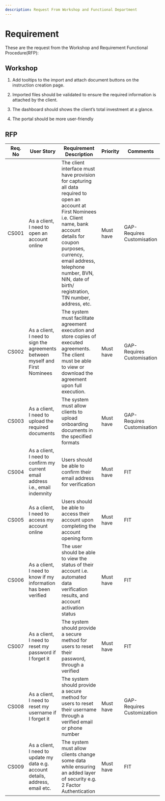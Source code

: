 ```yaml
---
description: Request From Workshop and Functional Department
---
```


# Requirement

These are the request from the Workshop and Requirement Functional Procedure(RFP):

## Workshop

1. Add tooltips to the import and attach document buttons on the instruction creation page.

2. Imported files should be validated to ensure the required information is attached by the client.

3. The dashboard should shows the client’s total investment at a glance.

4. The portal should be more user-friendly

## RFP

| Req. No | User Story                                                                      | Requirement Description                                                                                                                                                                                                                                                               | Priority  | Comments                    |
| ------- | ------------------------------------------------------------------------------- | ------------------------------------------------------------------------------------------------------------------------------------------------------------------------------------------------------------------------------------------------------------------------------------- | --------- | --------------------------- |
| CS001   | As a client, I need to open an account online                                   | The client interface must have provision for capturing all data required to open an account at First Nominees i.e. Client name, bank account details for coupon purposes, currency, email address, telephone number, BVN, NIN, date of birth/ registration, TIN number, address, etc. | Must have | GAP- Requires Customisation |
| CS002   | As a client, I need to sign the agreements between myself and First Nominees    | The system must facilitate agreement execution and store copies of executed agreements. The client must be able to view or download the agreement upon full execution.                                                                                                                | Must have | GAP- Requires Customisation |
| CS003   | As a client, I need to upload the required documents                            | The system must allow clients to upload onboarding documents in the specified formats                                                                                                                                                                                                 | Must have | GAP- Requires Customisation |
| CS004   | As a client, I need to confirm my current email address i.e., email indemnity   | Users should be able to confirm their email address for verification                                                                                                                                                                                                                  | Must have | FIT                         |
| CS005   | As a client, I need to access my account online                                 | Users should be able to access their account upon completing the account opening form                                                                                                                                                                                                 | Must have | FIT                         |
| CS006   | As a client, I need to know if my information has been verified                 | The user should be able to view the status of their account i.e. automated data verification results, and account activation status                                                                                                                                                   | Must have | FIT                         |
| CS007   | As a client, I need to reset my password if I forget it                         | The system should provide a secure method for users to reset their password, through a verified                                                                                                                                                                                       | Must have | FIT                         |
| CS008   | As a client, I need to reset my username if I forget it                         | The system should provide a secure method for users to reset their username through a verified email or phone number                                                                                                                                                                  | Must have | GAP- Requires Customization |
| CS009   | As a client, I need to update my data e.g. account details, address, email etc. | The system must allow clients change some data while ensuring an added layer of security e.g. 2 Factor Authentication                                                                                                                                                                 | Must have | FIT                         |
